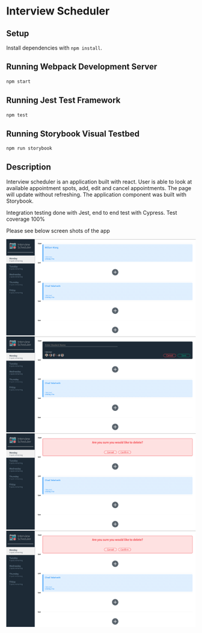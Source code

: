 # Interview Scheduler

## Setup

Install dependencies with `npm install`.

## Running Webpack Development Server

```sh
npm start
```

## Running Jest Test Framework

```sh
npm test
```

## Running Storybook Visual Testbed

```sh
npm run storybook
```

## Description

Interview scheduler is an application built with react. User is able to look at available appointment spots, add, edit and cancel appointments. The page will update without refreshing. The application component was built with Storybook. 

Integration testing done with Jest, end to end test with Cypress. Test coverage 100%

Please see below screen shots of the app

!["Screenshot description"](https://github.com/williamwyj/scheduler/blob/ce189f8cd20aa5a40e8d4f42907ecf0a31406e5d/docs/Appointment%20page.png)
!["Screenshot description"](https://github.com/williamwyj/scheduler/blob/325833211cc44ac17e2acd113cc8e1046ee34912/docs/Appointment%20Form%20Create%20Edit.png)
!["Screenshot description"](https://github.com/williamwyj/scheduler/blob/325833211cc44ac17e2acd113cc8e1046ee34912/docs/Delete%20Confirmation.png)
!["Screenshot description"](https://github.com/williamwyj/scheduler/blob/325833211cc44ac17e2acd113cc8e1046ee34912/docs/Delete%20Confirmation.png)

